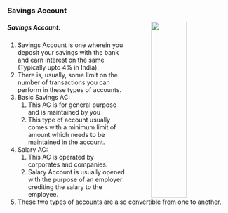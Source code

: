 ### Savings Account
<p align="center">
<img src="https://todaysecommerce.com/wp-content/uploads/2021/01/Best-Savings-Rates.jpg" style="float: right; margin-right: 35px;" width="40%" height="400">
</p>

##### Savings Account:
1. Savings Account is one wherein you deposit your savings with the bank and earn interest on the same (Typically upto 4% in India). 
2. There is, usually, some limit on the number of transactions you can perform in these types of accounts.
3. Basic Savings AC:
    1. This AC is for general purpose and is maintained by you 
    2. This type of account usually comes with a minimum limit of amount which needs to be maintained in the account.
4. Salary AC:
    1. This AC is operated by corporates and companies. 
    2. Salary Account is usually opened with the purpose of an employer crediting the salary to the employee.			
5. These two types of accounts are also convertible from one to another.
